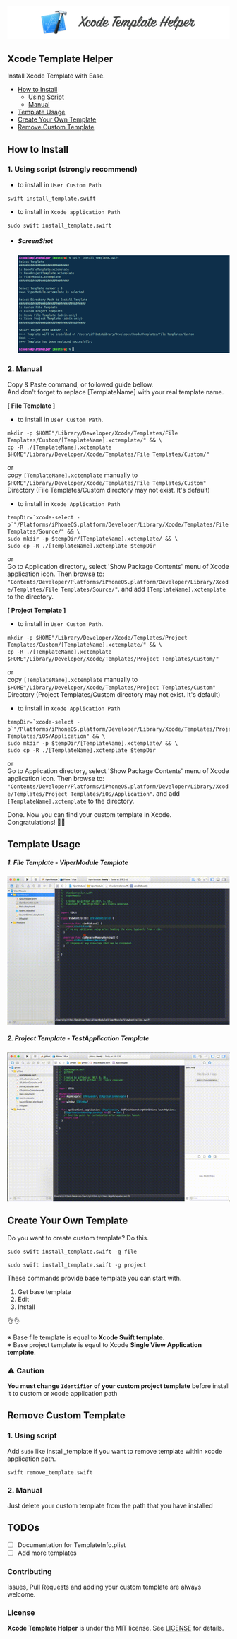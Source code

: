 ![](assets/logo.png)

## Xcode Template Helper
Install Xcode Template with Ease.

- [How to Install](#how-to-install)
  - [Using Script](#1-using-script-strongly-recommend)
  - [Manual](#2-manual)
- [Template Usage](#template-usage)
- [Create Your Own Template](#create-your-own-template)
- [Remove Custom Template](#remove-custom-template)

## How to Install

### 1. Using script (strongly recommend)

- to install in `User Custom Path`
```shell
swift install_template.swift
```

- to install in `Xcode application Path` 
```shell
sudo swift install_template.swift
```

- ##### ScreenShot
  ![install via script](assets/script_image.png)


### 2. Manual

Copy & Paste command, or followed guide bellow. <br>
And don't forget to replace [TemplateName] with your real template name.

**[ File Template ]**

- to install in `User Custom Path`.

```shell
mkdir -p $HOME"/Library/Developer/Xcode/Templates/File Templates/Custom/[TemplateName].xctemplate/" && \
cp -R ./[TemplateName].xctemplate $HOME"/Library/Developer/Xcode/Templates/File Templates/Custom/"
```

or <br>
copy `[TemplateName].xctemplate` manually to `$HOME"/Library/Developer/Xcode/Templates/File Templates/Custom"` Directory (File Templates/Custom directory may not exist. It's default)

- to install in `Xcode Application Path` 

```shell
tempDir=`xcode-select -p`"/Platforms/iPhoneOS.platform/Developer/Library/Xcode/Templates/File Templates/Source/" && \
sudo mkdir -p $tempDir/[TemplateName].xctemplate/ && \
sudo cp -R ./[TemplateName].xctemplate $tempDir
```

or <br>
Go to Application directory, select 'Show Package Contents' menu of Xcode application icon. Then browse to: `"Contents/Developer/Platforms/iPhoneOS.platform/Developer/Library/Xcode/Templates/File Templates/Source/"`. and add `[TemplateName].xctemplate` to the directory.


**[ Project Template ]**

- to install in `User Custom Path`.

```shell
mkdir -p $HOME"/Library/Developer/Xcode/Templates/Project Templates/Custom/[TemplateName].xctemplate/" && \
cp -R ./[TemplateName].xctemplate $HOME"/Library/Developer/Xcode/Templates/Project Templates/Custom/"
```

or <br>
copy `[TemplateName].xctemplate` manually to `$HOME"/Library/Developer/Xcode/Templates/Project Templates/Custom"` Directory (Project Templates/Custom directory may not exist. It's default)

- to install in `Xcode Application Path` 

```shell
tempDir=`xcode-select -p`"/Platforms/iPhoneOS.platform/Developer/Library/Xcode/Templates/Project Templates/iOS/Application" && \
sudo mkdir -p $tempDir/[TemplateName].xctemplate/ && \
sudo cp -R ./[TemplateName].xctemplate $tempDir
```

or<br>
Go to Application directory, select 'Show Package Contents' menu of Xcode application icon. Then browse to: `"Contents/Developer/Platforms/iPhoneOS.platform/Developer/Library/Xcode/Templates/Project Templates/iOS/Application"`. and add `[TemplateName].xctemplate` to the directory.

Done. Now you can find your custom template in Xcode.<br>
Congratulations! 🎉🎉

## Template Usage
##### 1. File Template - ViperModule Template 

![Usage](assets/ViperModuleUsage.gif)

##### 2. Project Template - TestApplication Template

![Usage](assets/TestApplicationUsage.gif)


## Create Your Own Template

Do you want to create custom template? Do this.

```shell
sudo swift install_template.swift -g file
```

```shell
sudo swift install_template.swift -g project
```

These commands provide base template you can start with.

1. Get base template
2. Edit
3. Install

👌👌

※ Base file template is equal to **Xcode Swift template**.<br>
※ Base project template is eqaul to Xcode **Single View Application template**.

### ⚠️ Caution
**You must change `Identifier` of your custom project template** before install it to custom or xcode application path

## Remove Custom Template

### 1. Using script
Add `sudo` like install_template if you want to remove template within xcode application path.                                  
```shell
swift remove_template.swift
```

### 2. Manual

Just delete your custom template from the path that you have installed

## TODOs
- [ ] Documentation for TemplateInfo.plist
- [ ] Add more templates

### Contributing

Issues, Pull Requests and adding your custom template are always welcome.

### License

**Xcode Template Helper** is under the MIT license. See [LICENSE](LICENSE) for details.
